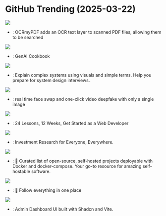 # GitHub Trending (2025-03-22)

![](https://img.shields.io/badge/Python-New%201-green?style=flat-square&logo=appveyor)
- [](https://github.comundefined): OCRmyPDF adds an OCR text layer to scanned PDF files, allowing them to be searched

![](https://img.shields.io/badge/Jupyter%20Notebook-New%20205-green?style=flat-square&logo=appveyor)
- [](https://github.comundefined): GenAI Cookbook

![](https://img.shields.io/badge/none-New%20213-green?style=flat-square&logo=appveyor)
- [](https://github.comundefined): Explain complex systems using visuals and simple terms. Help you prepare for system design interviews.

![](https://img.shields.io/badge/Python-New%20410-green?style=flat-square&logo=appveyor)
- [](https://github.comundefined): real time face swap and one-click video deepfake with only a single image

![](https://img.shields.io/badge/JavaScript-New%20163-green?style=flat-square&logo=appveyor)
- [](https://github.comundefined): 24 Lessons, 12 Weeks, Get Started as a Web Developer

![](https://img.shields.io/badge/Python-New%20441-green?style=flat-square&logo=appveyor)
- [](https://github.comundefined): Investment Research for Everyone, Everywhere.

![](https://img.shields.io/badge/HTML-New%20420-green?style=flat-square&logo=appveyor)
- [](https://github.comundefined): 🚀 Curated list of open-source, self-hosted projects deployable with Docker and docker-compose. Your go-to resource for amazing self-hostable software.

![](https://img.shields.io/badge/TypeScript-New%2045-green?style=flat-square&logo=appveyor)
- [](https://github.comundefined): 🧡 Follow everything in one place

![](https://img.shields.io/badge/TypeScript-New%20144-green?style=flat-square&logo=appveyor)
- [](https://github.comundefined): Admin Dashboard UI built with Shadcn and Vite.

